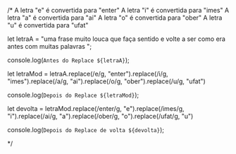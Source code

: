 /*
A letra "e" é convertida para "enter"
A letra "i" é convertida para "imes"
A letra "a" é convertida para "ai"
A letra "o" é convertida para "ober"
A letra "u" é convertida para "ufat"

let letraA = "uma frase muito louca que faça sentido e volte a ser como era antes com muitas palavras ";

console.log(`Antes do Replace ${letraA}`);

let letraMod = letraA.replace(/e/g, "enter").replace(/i/g, "imes").replace(/a/g, "ai").replace(/o/g, "ober").replace(/u/g, "ufat")

console.log(`Depois do Replace ${letraMod}`);

let devolta = letraMod.replace(/enter/g, "e").replace(/imes/g, "i").replace(/ai/g, "a").replace(/ober/g, "o").replace(/ufat/g, "u")

console.log(`Depois do Replace de volta ${devolta}`);

*/
